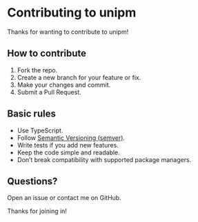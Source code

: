 # Contributing to unipm

Thanks for wanting to contribute to unipm!

## How to contribute

1. Fork the repo.
2. Create a new branch for your feature or fix.
3. Make your changes and commit.
4. Submit a Pull Request.

## Basic rules

- Use TypeScript.
- Follow [Semantic Versioning (semver)](https://semver.org/).
- Write tests if you add new features.
- Keep the code simple and readable.
- Don’t break compatibility with supported package managers.

## Questions?

Open an issue or contact me on GitHub.

Thanks for joining in!
